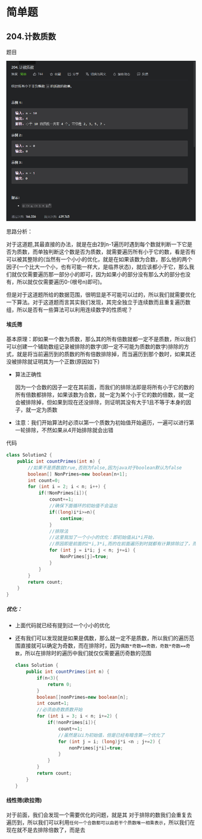 # 简单题

## 204.计数质数

题目

![image-20210916004135055](简单题.assets/image-20210916004135055.png)

思路分析：

对于这道题,其最直接的办法，就是在由2到n-1遍历时遇到每个数就判断一下它是否为质数，而单独判断这个数是否为质数，就需要遍历所有小于它的数，看是否有可以被其整除的(当然有一个小小的优化，就是在如果该数为合数，那么他的两个因子(一个比大一个小，也有可能一样大，是临界状态)，就应该都小于它，那么我们就仅仅需要遍历那一部分小的即可，因为如果小的部分没有那么大的部分也没有，所以就仅仅需要遍历0-(根号n)即可)。

但是对于这道题所给的数据范围，很明显是不可能可以过的，所以我们就需要优化一下算法。对于这道题而言其实我们发现，其完全独立于连续数而且重复遍历数组，所以是否有一些算法可以利用连续数字的性质呢？

#### 埃氏筛

基本原理：即如果一个数为质数，那么其的所有倍数就都一定不是质数，所以我们可以创建一个辅助数组记录被排除的数字(即一定不可能为质数的数字)排除的方式，就是将当前遍历到的质数的所有倍数排除掉，而当遍历到那个数时，如果其还没被排除就证明其为一个正数(原因如下)

* 算法正确性

  因为一个合数的因子一定在其前面，而我们的排除法即是将所有小于它的数的所有倍数都排除，如果该数为合数，就一定为某个小于它的数的倍数，就一定会被排除掉，但如果到现在还没排除，则证明其没有大于1且不等于本身的因子，就一定为质数

* 注意：我们开始算法时必须以第一个质数为初始值开始遍历，一遍可以进行第一轮排除，不然如果从4开始排除就会出错

代码

```java
class Solution2 {
    public int countPrimes(int n) {
        //如果不是质数就true,否则为false,因为java对于boolean默认为false
        boolean[] NonPrimes=new boolean[n+1];
        int count=0;
        for (int i = 2; i < n; i++) {
            if(!NonPrimes[i]){
                count+=1;
                //确保下面循环的初始值不会溢出
                if((long)i*i>=n){
                    continue;
                }
                //排除法
                //这里我加了一个小小的优化：即初始值从i*i开始，
                //原因即是前面的2*i,3*i,而的在前面遍历到时就都有计算排除过了，而那些合数倍即是包含在那些质数倍中，所以其前面的(i-1)*i都是已经被筛选过的，就后面的那些不一定会筛选过
                for (int j = i*i; j < n; j+=i) {
                    NonPrimes[j]=true;
                }
            }
        }
        return count;
    }
}
```

##### 优化：

* 上面代码就已经有提到过一个小小的优化

* 还有我们可以发现就是如果是偶数，那么就一定不是质数，所以我们的遍历范围直接就可以确定为奇数，而在排除时，因为`偶数*奇数==奇数，奇数*奇数==奇数`，所以在排除时的遍历中我们就仅仅需要遍历奇数的范围

  ```java
  class Solution {
      public int countPrimes(int n) {
          if(n<3){
              return 0;
          }
          boolean[]nonPrimes=new boolean[n];
          int count=1;
          //必须由奇数质数开始
          for (int i = 3; i < n; i+=2) {
              if(!nonPrimes[i]){
                  count+=1;
                  //虽然是以i为初始值，但是已经有暗含第一个优化了
                  for (int j = i; (long)j*i <n ; j+=2) {
                      nonPrimes[j*i]=true;
                  }
              }
          }
          return count;
      }
  }
  ```

#### 线性筛(欧拉筛)

对于前面，我们会发现一个需要优化的问题，就是其 对于排除的数我们会重复去遍历到，所以我们可以利用`任何一个合数都可以由若干个质数唯一相乘表示`，所以我们在现在就不是去排除倍数了，而是去